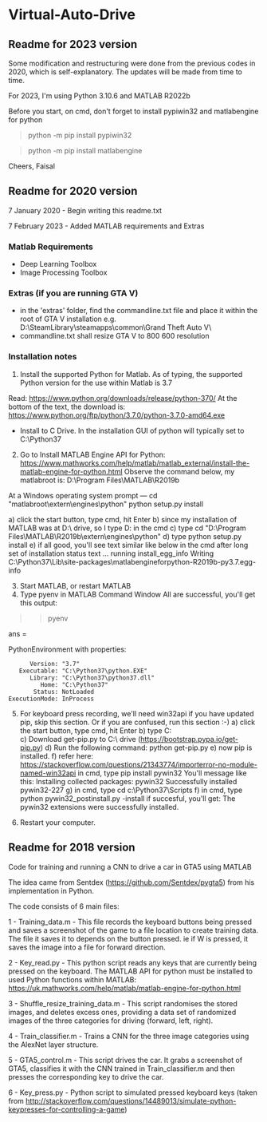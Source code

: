 # Virtual-Auto-Drive

## Readme for 2023 version

Some modification and restructuring were done from the previous codes in 2020, which is self-explanatory.
The updates will be made from time to time.

For 2023, I'm using Python 3.10.6 and MATLAB R2022b

Before you start, on cmd, don't forget to install pypiwin32 and matlabengine for python
> python -m pip install pypiwin32

> python -m pip install matlabengine

Cheers, Faisal

## Readme for 2020 version

7 January 2020 - Begin writing this readme.txt

7 February 2023 - Added MATLAB requirements and Extras

### Matlab Requirements
- Deep Learning Toolbox
- Image Processing Toolbox

### Extras (if you are running GTA V)
- in the 'extras' folder, find the commandline.txt file and place it within the root of GTA V installation e.g. D:\SteamLibrary\steamapps\common\Grand Theft Auto V\
- commandline.txt shall resize GTA V to 800 600 resolution

### Installation notes

1. Install the supported Python for Matlab. As of typing, the supported Python version for the use within Matlab is 3.7

Read: https://www.python.org/downloads/release/python-370/
At the bottom of the text, the download is: https://www.python.org/ftp/python/3.7.0/python-3.7.0-amd64.exe

- Install to C Drive. In the installation GUI of python will typically set to C:\Python37

2. Go to Install MATLAB Engine API for Python: https://www.mathworks.com/help/matlab/matlab_external/install-the-matlab-engine-for-python.html
Observe the command below, my matlabroot is: D:\Program Files\MATLAB\R2019b

At a Windows operating system prompt —
cd "matlabroot\extern\engines\python"
python setup.py install

a) click the start button, type cmd, hit Enter
b) since my installation of MATLAB was at D:\ drive, so I type D: in the cmd
c) type cd "D:\Program Files\MATLAB\R2019b\extern\engines\python"
d) type python setup.py install
e) if all good, you'll see text similar like below in the cmd after long set of installation status text
...
running install_egg_info
Writing C:\Python37\Lib\site-packages\matlabengineforpython-R2019b-py3.7.egg-info

3. Start MATLAB, or restart MATLAB
4. Type pyenv in MATLAB Command Window
All are successful, you'll get this output:

>> pyenv

ans = 

  PythonEnvironment with properties:

          Version: "3.7"
       Executable: "C:\Python37\python.EXE"
          Library: "C:\Python37\python37.dll"
             Home: "C:\Python37"
           Status: NotLoaded
    ExecutionMode: InProcess

5. For keyboard press recording, we'll need win32api
if you have updated pip, skip this section. Or if  you are confused, run this section :-)
a) click the start button, type cmd, hit Enter
b) type C:\
c) Download get-pip.py to C:\ drive (https://bootstrap.pypa.io/get-pip.py)
d) Run the following command: python get-pip.py
e) now pip is installed. 
f) refer here: https://stackoverflow.com/questions/21343774/importerror-no-module-named-win32api
in cmd, type pip install pywin32
You'll message like this:
Installing collected packages: pywin32
Successfully installed pywin32-227
g) in cmd, type cd c:\Python37\Scripts
f) in cmd, type python pywin32_postinstall.py -install
if succesful, you'll get: The pywin32 extensions were successfully installed.


6. Restart your computer.

## Readme for 2018 version
Code for training and running a CNN to drive a car in GTA5 using MATLAB

The idea came from Sentdex (https://github.com/Sentdex/pygta5) from his implementation in Python.

The code consists of 6 main files:

1 - Training_data.m - This file records the keyboard buttons being pressed and saves a screenshot of the game to a file location to create training data. The file it saves it to depends on the button pressed. ie if W is pressed, it saves the image into a file for forward direction.

2 - Key_read.py - This python script reads any keys that are currently being pressed on the keyboard. The MATLAB API for python must be installed to used Python functions within MATLAB: https://uk.mathworks.com/help/matlab/matlab-engine-for-python.html

3 - Shuffle_resize_training_data.m - This script randomises the stored images, and deletes excess ones, providing a data set of randomized images of the three categories for driving (forward, left, right).

4 - Train_classifier.m - Trains a CNN for the three image categories using the AlexNet layer structure.

5 - GTA5_control.m - This script drives the car. It grabs a screenshot of GTA5, classifies it with the CNN trained in Train_classifier.m and then presses the corresponding key to drive the car.

6 - Key_press.py - Python script to simulated pressed keyboard keys (taken from  http://stackoverflow.com/questions/14489013/simulate-python-keypresses-for-controlling-a-game)

